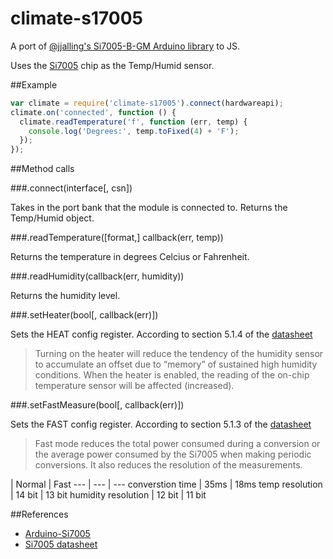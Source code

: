 # climate-s17005
A port of [@jjalling's Si7005-B-GM Arduino library](https://github.com/jjalling/Arduino-Si7005) to JS.

Uses the [Si7005](http://www.digikey.com/product-detail/en/SI7005-B-FM/336-2330-5-ND/3586861) chip as the Temp/Humid sensor.

##Example

```js
var climate = require('climate-s17005').connect(hardwareapi);
climate.on('connected', function () {
  climate.readTemperature('f', function (err, temp) {
    console.log('Degrees:', temp.toFixed(4) + 'F');
  });
});
```

##Method calls

###.connect(interface[, csn])

Takes in the port bank that the module is connected to. Returns the Temp/Humid object.

###.readTemperature([format,] callback(err, temp))

Returns the temperature in degrees Celcius or Fahrenheit.

###.readHumidity(callback(err, humidity))

Returns the humidity level.

###.setHeater(bool[, callback(err)])

Sets the HEAT config register. According to section 5.1.4 of the [datasheet](http://www.silabs.com/Support%20Documents/TechnicalDocs/Si7005.pdf)

> Turning on the heater will reduce the tendency of the humidity sensor to accumulate an offset due to “memory” of sustained high humidity conditions. When the heater is enabled, the reading of the on-chip temperature sensor will be affected (increased).

###.setFastMeasure(bool[, callback(err)])

Sets the FAST config register. According to section 5.1.3 of the [datasheet](http://www.silabs.com/Support%20Documents/TechnicalDocs/Si7005.pdf)

> Fast mode reduces the total power consumed during a conversion or the average power consumed by the Si7005 when making periodic conversions. It also reduces the resolution of the measurements.

 | Normal | Fast
--- | --- | ---
converstion time | 35ms | 18ms
temp resolution | 14 bit | 13 bit
humidity resolution | 12 bit | 11 bit


##References
* [Arduino-Si7005](https://github.com/jjalling/Arduino-Si7005)
* [Si7005 datasheet](http://www.silabs.com/Support%20Documents/TechnicalDocs/Si7005.pdf)
